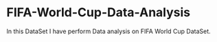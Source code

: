 # FIFA-World-Cup-Data-Analysis
In this DataSet I have perform Data analysis on FIFA World Cup DataSet.
